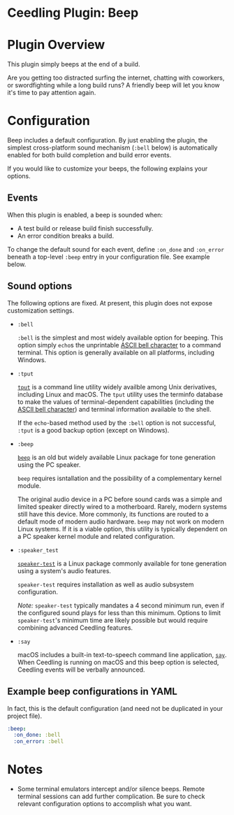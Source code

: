 # Ceedling Plugin: Beep

# Plugin Overview

This plugin simply beeps at the end of a build.

Are you getting too distracted surfing the internet, chatting with coworkers, or swordfighting while a long build runs? A friendly beep will let you know
it's time to pay attention again.

# Configuration

Beep includes a default configuration. By just enabling the plugin, the simplest cross-platform sound mechanism (`:bell` below) is automatically enabled for both
build completion and build error events.

If you would like to customize your beeps, the following explains your options.

## Events

When this plugin is enabled, a beep is sounded when:

* A test build or release build finish successfully.
* An error condition breaks a build.

To change the default sound for each event, define `:on_done` and `:on_error` beneath a top-level `:beep` entry in your configuration file. See example below.

## Sound options

The following options are fixed. At present, this plugin does not expose customization settings.

* `:bell`

  `:bell` is the simplest and most widely available option for beeping. This option simply `echo`s the unprintable [ASCII bell character][ascii-bel-character] to a command terminal. This option is generally available on all platforms, including Windows.

  [ascii-bel-character]: https://en.wikipedia.org/wiki/Bell_character

* `:tput`

  [`tput`][tput] is a command line utility widely availble among Unix derivatives, including Linux and macOS. The `tput` utility uses the terminfo database to make the values of terminal-dependent capabilities (including the [ASCII bell character][ascii-bel-character]) and terminal information available to the shell.

  If the `echo`-based method used by the `:bell` option is not successful, `:tput` is a good backup option (except on Windows).

  [tput]: https://linux.die.net/man/1/tput

* `:beep`

  [`beep`][beep] is an old but widely available Linux package for tone generation using the PC speaker.

  `beep` requires isntallation and the possibility of a complementary kernel module.

  The original audio device in a PC before sound cards was a simple and limited speaker directly wired to a motherboard. Rarely, modern systems still have this device. More commonly, its functions are routed to a default mode of modern audio hardware. `beep` may not work on modern Linux systems. If it is a viable option, this utility is typically dependent on a PC speaker kernel module and related configuration.

  [beep]: https://linux.die.net/man/1/beep

* `:speaker_test`

  [`speaker-test`][speaker-test] is a Linux package commonly available for tone generation using a system's audio features.

  `speaker-test` requires installation as well as audio subsystem configuration.

  _Note:_ `speaker-test` typically mandates a 4 second minimum run, even if the configured sound plays for less than this minimum. Options to limit `speaker-test`'s minimum time are likely possible but would require combining advanced Ceedling features.

  [speaker-test]: https://linux.die.net/man/1/speaker-test

* `:say`

  macOS includes a built-in text-to-speech command line application, [`say`][say]. When Ceedling is running on macOS and this beep option is selected, Ceedling events will be verbally announced.

  [say]: https://ss64.com/mac/say.html

## Example beep configurations in YAML

In fact, this is the default configuration (and need not be duplicated in your project file).

```yaml
:beep:
  :on_done: :bell
  :on_error: :bell
```

# Notes

* Some terminal emulators intercept and/or silence beeps. Remote terminal sessions can add further complication. Be sure to check relevant configuration options to accomplish what you want.

